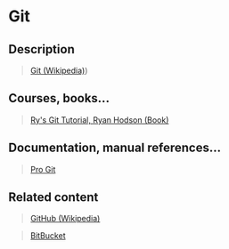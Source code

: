 # Git

## Description

>[Git (Wikipedia)](https://en.wikipedia.org/wiki/Git))

## Courses, books...

>[Ry's Git Tutorial, Ryan Hodson (Book)](../rys-git-tutorial/rgt.md)

## Documentation, manual references...

>[Pro Git](https://git-scm.com/book/en/v2)

## Related content

>[GitHub (Wikipedia)](https://github.com)

>[BitBucket](https://bitbucket.org)
